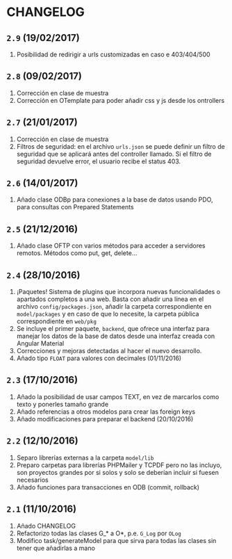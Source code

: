 CHANGELOG
=========

## `2.9` (19/02/2017)

1. Posibilidad de redirigir a urls customizadas en caso e 403/404/500


## `2.8` (09/02/2017)

1. Corrección en clase de muestra
2. Corrección en OTemplate para poder añadir css y js desde los ontrollers

## `2.7` (21/01/2017)

1. Corrección en clase de muestra
2. Filtros de seguridad: en el archivo `urls.json` se puede definir un filtro de seguridad que se aplicará antes del controller llamado. Si el filtro de seguridad devuelve error, el usuario recibe el status 403.

## `2.6` (14/01/2017)

1. Añado clase ODBp para conexiones a la base de datos usando PDO, para consultas con Prepared Statements

## `2.5` (21/12/2016)

1. Añado clase OFTP con varios métodos para acceder a servidores remotos. Métodos como put, get, delete...

## `2.4` (28/10/2016)

1. ¡Paquetes! Sistema de plugins que incorpora nuevas funcionalidades o apartados completos a una web. Basta con añadir una línea en el archivo `config/packages.json`, añadir la carpeta correspondiente en `model/packages` y en caso de que lo necesite, la carpeta pública correspondiente en `web/pkg`
2. Se incluye el primer paquete, `backend`, que ofrece una interfaz para manejar los datos de la base de datos desde una interfaz creada con Angular Material
3. Correcciones y mejoras detectadas al hacer el nuevo desarrollo.
4. Añado tipo `FLOAT` para valores con decimales (01/11/2016)

## `2.3` (17/10/2016)

1. Añado la posibilidad de usar campos TEXT, en vez de marcarlos como texto y ponerles tamaño grande
2. Añado referencias a otros modelos para crear las foreign keys
3. Añado modificaciones para preparar el backend (20/10/2016)

## `2.2` (12/10/2016)

1. Separo librerías externas a la carpeta `model/lib`
2. Preparo carpetas para librerías PHPMailer y TCPDF pero no las incluyo, son proyectos grandes por si solos y solo se deberían incluir si fuesen necesarios
3. Añado funciones para transacciones en ODB (commit, rollback)

## `2.1` (11/10/2016)

1. Añado CHANGELOG
2. Refactorizo todas las clases G_* a O*, p.e. `G_Log` por `OLog`
3. Modifico task/generateModel para que sirva para todas las clases sin tener que añadirlas a mano

